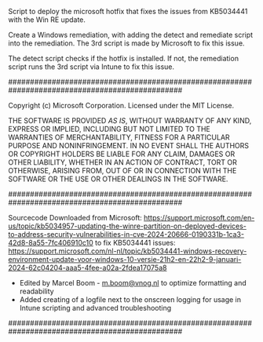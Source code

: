 Script to deploy the microsoft hotfix that fixes the issues from KB5034441 with the Win RE update.

Create a Windows remediation, with adding the detect and remediate script into the remediation.
The 3rd script is made by Microsoft to fix this issue.

The detect script checks if the hotfix is installed. 
If not, the remediation script runs the 3rd script via Intune to fix this issue.

################################################################################################

 Copyright (c) Microsoft Corporation.
 Licensed under the MIT License.

 THE SOFTWARE IS PROVIDED *AS IS*, WITHOUT WARRANTY OF ANY KIND, EXPRESS OR
 IMPLIED, INCLUDING BUT NOT LIMITED TO THE WARRANTIES OF MERCHANTABILITY,
 FITNESS FOR A PARTICULAR PURPOSE AND NONINFRINGEMENT. IN NO EVENT SHALL THE
 AUTHORS OR COPYRIGHT HOLDERS BE LIABLE FOR ANY CLAIM, DAMAGES OR OTHER
 LIABILITY, WHETHER IN AN ACTION OF CONTRACT, TORT OR OTHERWISE, ARISING FROM,
 OUT OF OR IN CONNECTION WITH THE SOFTWARE OR THE USE OR OTHER DEALINGS IN THE
 SOFTWARE.

################################################################################################

 Sourcecode Downloaded from Microsoft: 
 https://support.microsoft.com/en-us/topic/kb5034957-updating-the-winre-partition-on-deployed-devices-to-address-security-vulnerabilities-in-cve-2024-20666-0190331b-1ca3-42d8-8a55-7fc406910c10
 to fix KB5034441 issues:
 https://support.microsoft.com/nl-nl/topic/kb5034441-windows-recovery-environment-update-voor-windows-10-versie-21h2-en-22h2-9-januari-2024-62c04204-aaa5-4fee-a02a-2fdea17075a8
 - Edited by Marcel Boom - m.boom@vnog.nl to optimize formatting and readability
 - Added creating of a logfile next to the onscreen logging for usage in Intune scripting and advanced troubleshooting

################################################################################################
